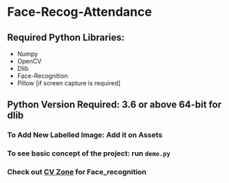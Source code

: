 # Face-Recog-Attendance

## Required Python Libraries:
* Numpy
* OpenCV
* Dlib
* Face-Recognition
* Pillow [if screen capture is required]

## Python Version Required: 3.6 or above 64-bit for dlib

### To Add New Labelled Image: Add it on Assets
### To see basic concept of the project: run `demo.py`
### Check out [CV Zone](https://github.com/cvzone) for Face_recognition

